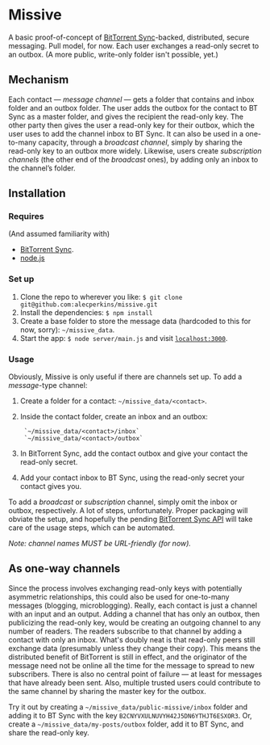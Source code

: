 # Missive

A basic proof-of-concept of [BitTorrent Sync](http://labs.bittorrent.com/experiments/sync.html)-backed, distributed, secure messaging. Pull model, for now. Each user exchanges a read-only secret to an outbox. (A more public, write-only folder isn't possible, yet.)

## Mechanism

Each contact — *message channel* — gets a folder that contains and inbox folder and an outbox folder. The user adds the outbox for the contact to BT Sync as a master folder, and gives the recipient the read-only key. The other party then gives the user a read-only key for their outbox, which the user uses to add the channel inbox to BT Sync. It can also be used in a one-to-many capacity, through a *broadcast channel*, simply by sharing the read-only key to an outbox more widely. Likewise, users create *subscription channels* (the other end of the *broadcast* ones), by adding only an inbox to the channel’s folder.


## Installation

### Requires

(And assumed familiarity with)

* [BitTorrent Sync](http://labs.bittorrent.com/experiments/sync.html).
* [node.js](http://nodejs.org/)

### Set up

1. Clone the repo to wherever you like: `$ git clone git@github.com:alecperkins/missive.git`
2. Install the dependencies: `$ npm install`
3. Create a base folder to store the message data (hardcoded to this for now, sorry): `~/missive_data`.
4. Start the app: `$ node server/main.js` and visit [`localhost:3000`](http://localhost:3000).

### Usage

Obviously, Missive is only useful if there are channels set up. To add a *message*-type channel:

1. Create a folder for a contact: `~/missive_data/<contact>`.
2. Inside the contact folder, create an inbox and an outbox:
    
        `~/missive_data/<contact>/inbox`
        `~/missive_data/<contact>/outbox`

3. In BitTorrent Sync, add the contact outbox and give your contact the read-only secret.
4. Add your contact inbox to BT Sync, using the read-only secret your contact gives you.

To add a *broadcast* or *subscription* channel, simply omit the inbox or outbox, respectively. A lot of steps, unfortunately. Proper packaging will obviate the setup, and hopefully the pending [BitTorrent Sync API](http://forum.bittorrent.com/topic/18176-sync-api-wishlist/) will take care of the usage steps, which can be automated.

*Note: channel names MUST be URL-friendly (for now).*


## As one-way channels

Since the process involves exchanging read-only keys with potentially asymmetric relationships, this could also be used for one-to-many messages (blogging, microblogging). Really, each contact is just a channel with an input and an output. Adding a channel that has only an outbox, then publicizing the read-only key, would be creating an outgoing channel to any number of readers. The readers subscribe to that channel by adding a contact with only an inbox. What's doubly neat is that read-only peers still exchange data (presumably unless they change their copy). This means the distributed benefit of BitTorrent is still in effect, and the originator of the message need not be online all the time for the message to spread to new subscribers. There is also no central point of failure — at least for messages that have already been sent. Also, multiple trusted users could contribute to the same channel by sharing the master key for the outbox.

Try it out by creating a `~/missive_data/public-missive/inbox` folder and adding it to BT Sync with the key `B2CNYVXULNUVYH42J5DN6YTHJT6ESXOR3`. Or, create a `~/missive_data/my-posts/outbox` folder, add it to BT Sync, and share the read-only key.
